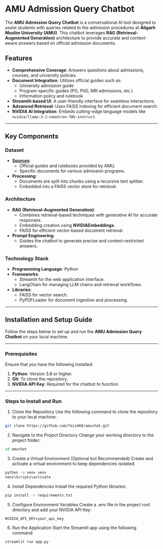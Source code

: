 # AMU Admission Query Chatbot

The **AMU Admission Query Chatbot** is a conversational AI tool designed to assist students with queries related to the admission procedures at **Aligarh Muslim University (AMU)**. This chatbot leverages **RAG (Retrieval-Augmented Generation)** architecture to provide accurate and context-aware answers based on official admission documents.

## Features
- **Comprehensive Coverage**: Answers questions about admissions, courses, and university policies.
- **Document Integration**: Utilizes official guides such as:
  - University admission guide
  - Program-specific guides (PG, PhD, NRI admissions, etc.)
  - Information policy and rulebook
- **Streamlit-based UI**: A user-friendly interface for seamless interactions.
- **Advanced Retrieval**: Uses FAISS indexing for efficient document search.
- **NVIDIA AI Integration**: Embeds cutting-edge language models like `nvidia/llama-3.1-nemotron-70b-instruct`.

---

## Key Components
### Dataset
- **[Sources](https://github.com/faiz468/amuchat/tree/main/data)**:
  - Official guides and rulebooks provided by AMU.
  - Specific documents for various admission programs.
- **Processing**:
  - Documents are split into chunks using a recursive text splitter.
  - Embedded into a FAISS vector store for retrieval.

### Architecture
- **RAG (Retrieval-Augmented Generation)**:
  - Combines retrieval-based techniques with generative AI for accurate responses.
  - Embedding creation using **NVIDIAEmbeddings**.
  - FAISS for efficient vector-based document retrieval.
- **Prompt Engineering**:
  - Guides the chatbot to generate precise and context-restricted answers.

### Technology Stack
- **Programming Language**: Python
- **Frameworks**:
  - Streamlit for the web application interface.
  - LangChain for managing LLM chains and retrieval workflows.
- **Libraries**:
  - FAISS for vector search.
  - PyPDFLoader for document ingestion and processing.

---
## Installation and Setup Guide

Follow the steps below to set up and run the **AMU Admission Query Chatbot** on your local machine.

---

### Prerequisites
Ensure that you have the following installed:
1. **Python**: Version 3.8 or higher.
2. **Git**: To clone the repository.
3. **NVIDIA API Key**: Required for the chatbot to function.

---

### Steps to Install and Run

1. Clone the Repository
Use the following command to clone the repository to your local machine:
```bash
git clone https://github.com/faiz468/amuchat.git
```

2. Navigate to the Project Directory
Change your working directory to the project folder:
```bash
cd amuchat
```

3. Create a Virtual Environment (Optional but Recommended)
Create and activate a virtual environment to keep dependencies isolated:
```bash
python -m venv venv
venv\Scripts\activate
```

4. Install Dependencies
Install the required Python libraries:
```bash
pip install -r requirements.txt
```

5. Configure Environment Variables
Create a .env file in the project root directory and add your NVIDIA API Key:
```plaintext
NVIDIA_API_KEY=your_api_key
```

6. Run the Application
Start the Streamlit app using the following command:
```bash
streamlit run app.py
```
